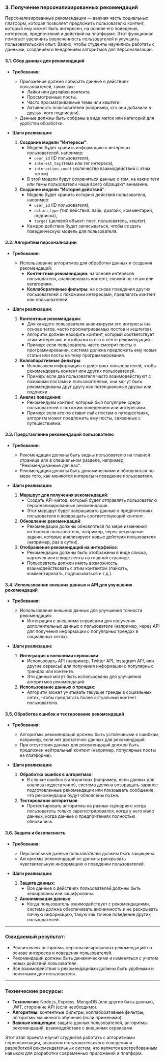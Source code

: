### 3. **Получение персонализированных рекомендаций**

Персонализированные рекомендации — важная часть социальных платформ, которая позволяет предложить пользователю контент, который ему может быть интересен, на основе его поведения, интересов, предпочтений и действий на платформе. Этот функционал помогает увеличить вовлеченность пользователей и улучшить пользовательский опыт. Важно, чтобы студенты научились работать с данными, созданием и внедрением алгоритмов для персонализации.

#### 3.1. **Сбор данных для рекомендаций**

- **Требования:**
  - Приложение должно собирать данные о действиях пользователей, таких как:
    - Лайки или дизлайки контента.
    - Просмотренные посты.
    - Часто просматриваемые темы или хештеги.
    - Активность пользователей (например, кто они добавили в друзья, кого подписали).
  - Данные должны быть собраны в виде меток или категорий для удобства обработки.
  
- **Шаги реализации:**
  1. **Создание модели "Интересы"**:
     - Модель будет хранить информацию о интересах пользователей, например:
       - `user_id` (ID пользователя),
       - `interest_tag` (тема или тег интереса),
       - `interaction_count` (количество взаимодействий с этим тегом).
     - В этой модели будут сохраняться данные о том, на какие теги или темы пользователи чаще всего обращают внимание.
  2. **Создание модели "История действий"**:
     - Модель будет хранить историю действий пользователя, например:
       - `user_id` (ID пользователя),
       - `action_type` (тип действия: лайк, дизлайк, комментарий, подписка),
       - `target` (целевой объект: пост, пользователь, хештег).
     - Каждое действие будет записываться, чтобы создать поведенческую модель для пользователя.

#### 3.2. **Алгоритмы персонализации**

- **Требования:**
  - Использование алгоритмов для обработки данных и создания рекомендаций:
    - **Контентные рекомендации**: на основе интересов пользователя, анализировать контент, схожий по тегам или категориям.
    - **Коллаборативные фильтры**: на основе поведения других пользователей с похожими интересами, предлагать контент или пользователей.
  
- **Шаги реализации:**
  1. **Контентные рекомендации**:
     - Для каждого пользователя анализируем его интересы (на основе тегов, часто просматриваемых постов и хештегов).
     - Алгоритм должен находить контент, который соответствует этим интересам, и отображать его в ленте рекомендаций.
     - Пример: если пользователь часто смотрит посты о программировании, система должна предложить ему новые статьи или посты на тему программирования.
  2. **Коллаборативные фильтры**:
     - Используем информацию о действиях пользователей, чтобы рекомендовать контент или других пользователей.
     - Пример: если два пользователя часто взаимодействуют с похожими постами и пользователями, они могут быть рекомендованы друг другу как потенциальные друзья или подписки.
  3. **Анализ поведения**:
     - Рекомендуем контент, который был популярен среди пользователей с похожим поведением или интересами.
     - Пример: если кто-то ставит лайк постам о путешествиях, алгоритм может предложить ему посты, связанные с путешествиями.

#### 3.3. **Представление рекомендаций пользователю**

- **Требования:**
  - Рекомендации должны быть видны пользователю на главной странице или в специальном разделе, например, "Рекомендованные для вас".
  - Рекомендации должны быть динамическими и обновляться по мере того, как меняются интересы и поведение пользователя.

- **Шаги реализации:**
  1. **Маршрут для получения рекомендаций**:
     - Создать API-метод, который будет отправлять пользователю персонализированные рекомендации.
     - Этот маршрут будет запрашивать данные о предпочтениях пользователя и возвращать соответствующий контент.
  2. **Обновление рекомендаций**:
     - Рекомендации должны обновляться по мере изменения интересов пользователя, например, через регулярные задачи, которые анализируют новые действия пользователя (например, раз в сутки).
  3. **Отображение рекомендаций на интерфейсе**:
     - Рекомендации должны быть отображены в виде списка, карточек или в виде ленты на главной странице.
     - Пользователь должен иметь возможность взаимодействовать с этим контентом (лайкать, комментировать, подписываться и т.д.).

#### 3.4. **Использование внешних данных и API для улучшения рекомендаций**

- **Требования:**
  - Использование внешних данных для улучшения точности рекомендаций:
    - Интеграция с внешними сервисами для получения дополнительных данных о пользователе (например, через API для получения информации о популярных трендах в социальных сетях).
  
- **Шаги реализации:**
  1. **Интеграция с внешними сервисами**:
     - Использовать API (например, Twitter API, Instagram API, или другие сервисы) для получения информации о популярных трендах или контенте.
     - Эти данные могут быть использованы для улучшения алгоритмов рекомендаций.
  2. **Использование данных о трендах**:
     - Алгоритм может учитывать текущие тренды в социальных сетях, чтобы предлагать более актуальный контент пользователю.

#### 3.5. **Обработка ошибок и тестирование рекомендаций**

- **Требования:**
  - Алгоритмы рекомендаций должны быть устойчивыми к ошибкам, например, если нет достаточно данных для рекомендаций.
  - При отсутствии данных для рекомендаций должен быть предложен нейтральный контент (например, популярные посты на платформе).

- **Шаги реализации:**
  1. **Обработка ошибок в алгоритмах**:
     - В случае ошибок в алгоритмах (например, если данных для анализа недостаточно), система должна возвращать заранее подготовленные рекомендации или показывать сообщение, что рекомендации будут обновлены позже.
  2. **Тестирование алгоритмов**:
     - Протестировать алгоритмы на разных сценариях: когда пользователь только зарегистрировался, когда у него мало данных, когда данные о предпочтениях полностью обновились.

#### 3.6. **Защита и безопасность**

- **Требования:**
  - Персональные данные пользователей должны быть защищены.
  - Алгоритмы рекомендаций не должны раскрывать чувствительную информацию о поведении пользователей.

- **Шаги реализации:**
  1. **Защита данных**:
     - Все данные о действиях пользователей должны быть хешированы или зашифрованы.
  2. **Анонимизация данных**:
     - Когда пользователь взаимодействует с рекомендациями, система должна обеспечивать анонимность и не раскрывать личную информацию, такую как точное поведение других пользователей.

---

### Ожидаемый результат:
- Реализованы алгоритмы персонализированных рекомендаций на основе интересов и поведения пользователей.
- Рекомендации должны быть динамическими и изменяться с учетом новых действий пользователя.
- Все взаимодействия с рекомендациями должны быть удобными и понятными для пользователя.

---

### Технические ресурсы:
- **Технологии**: Node.js, Express, MongoDB (или другие базы данных), JWT, сторонние API (если необходимо).
- **Алгоритмы**: контентные фильтры, коллаборативные фильтры, алгоритмы машинного обучения (если применимо).
- **Важные концепции**: защита данных пользователей, алгоритмы рекомендаций, взаимодействие с внешними сервисами.

Этот этап проекта научит студентов работать с алгоритмами персонализации, анализом пользовательского поведения и разработкой рекомендательных систем, что является востребованным навыком для разработки современных приложений и платформ.
